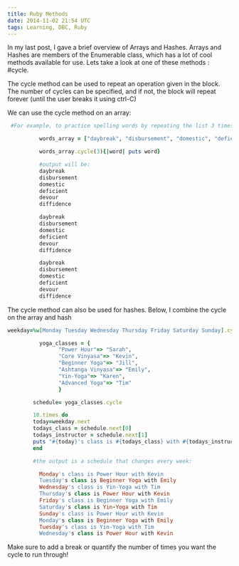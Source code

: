 ```yaml
---
title: Ruby Methods
date: 2014-11-02 21:54 UTC
tags: Learning, DBC, Ruby
---
```


In my last post, I gave a brief overview of Arrays and Hashes. Arrays and Hashes are members of the Enumerable class, which has a lot of cool methods available for use. Lets take a look at one of these methods : #cycle.

The cycle method can be used to repeat an operation given in the block. The number of cycles can be specified, and if not, the block will repeat forever (until the user breaks it using ctrl-C)

We can use the cycle method on an array:

```ruby
 #For example, to practice spelling words by repeating the list 3 times

          words_array = ["daybreak", "disbursement", "domestic", "deficient", "devour", "diffidence", " " ]

          words_array.cycle(3){|word| puts word}

          #output will be:
          daybreak
          disbursement
          domestic
          deficient
          devour
          diffidence

          daybreak
          disbursement
          domestic
          deficient
          devour
          diffidence

          daybreak
          disbursement
          domestic
          deficient
          devour
          diffidence
```

The cycle method can also be used for hashes. Below, I combine the cycle on the array and hash

```ruby
weekday=%w[Monday Tuesday Wednesday Thursday Friday Saturday Sunday].cycle

          yoga_classes = {
                "Power Hour"=> "Sarah",
                "Core Vinyasa"=> "Kevin",
                "Beginner Yoga"=> "Jill",
                "Ashtanga Vinyasa"=> "Emily",
                "Yin-Yoga"=> "Karen",
                "Advanced Yoga"=> "Tim"
                }

        schedule= yoga_classes.cycle

        10.times do
        today=weekday.next
        todays_class = schedule.next[0]
        todays_instructor = schedule.next[1]
        puts "#{today}'s class is #{todays_class} with #{todays_instructor}"
        end

        #the output is a schedule that changes every week:

          Monday's class is Power Hour with Kevin
          Tuesday's class is Beginner Yoga with Emily
          Wednesday's class is Yin-Yoga with Tim
          Thursday's class is Power Hour with Kevin
          Friday's class is Beginner Yoga with Emily
          Saturday's class is Yin-Yoga with Tim
          Sunday's class is Power Hour with Kevin
          Monday's class is Beginner Yoga with Emily
          Tuesday's class is Yin-Yoga with Tim
          Wednesday's class is Power Hour with Kevin
```
Make sure to add a break or quantify the number of times you want the cycle to run through!

